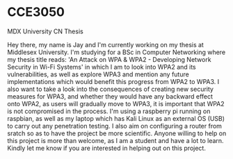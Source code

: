 # CCE3050
MDX University CN Thesis

Hey there, my name is Jay and I'm currently working on my thesis at Middlesex University. I'm studying for a BSc in Computer Networking where my thesis title reads: 'An Attack on WPA & WPA2 - Developing Network Security in Wi-Fi Systems' in which I am to look into WPA2 and its vulnerabilities, as well as explore WPA3 and mention any future implementations which would benefit this progress from WPA2 to WPA3. I also want to take a look into the consequences of creating new security measures for WPA3, and whether they would have any backward effect onto WPA2, as users will gradually move to WPA3, it is important that WPA2 is not compromised in the process. I'm using a raspberry pi running on raspbian, as well as my laptop which has Kali Linux as an external OS (USB) to carry out any penetration testing. I also aim on configuring a router from sratch so as to have the project be more scientific. Anyone willing to help on this project is more than welcome, as I am a student and have a lot to learn. Kindly let me know if you are interested in helping out on this project. 
